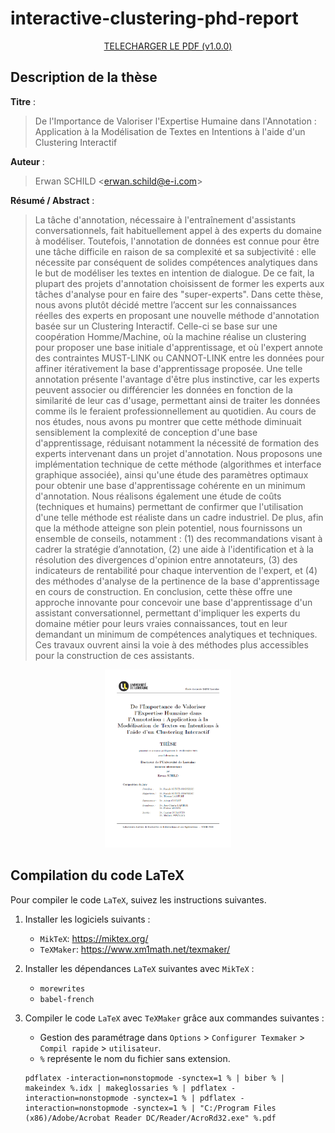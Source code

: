 # interactive-clustering-phd-report

<p align="center">
	<a href="https://github.com/erwanschild/interactive-clustering-phd-report/releases/download/1.0.2/phd_report_1.0.0.pdf">TELECHARGER LE PDF (v1.0.0)</a>
</p>


## Description de la thèse

**Titre** :

> De l'Importance de Valoriser l'Expertise Humaine dans l'Annotation :
> Application à la Modélisation de Textes en Intentions à l'aide d'un Clustering Interactif

**Auteur** :

> Erwan SCHILD <[erwan.schild@e-i.com](mailto:erwan.schild@e-i.com)>

**Résumé / Abstract** :

> La tâche d'annotation, nécessaire à l'entraînement d'assistants conversationnels, fait habituellement appel à des experts du domaine à modéliser. Toutefois, l'annotation de données est connue pour être une tâche difficile en raison de sa complexité et sa subjectivité : elle nécessite par conséquent de solides compétences analytiques dans le but de modéliser les textes en intention de dialogue. De ce fait, la plupart des projets d'annotation choisissent de former les experts aux tâches d'analyse pour en faire des "super-experts".
> Dans cette thèse, nous avons plutôt décidé mettre l’accent sur les connaissances réelles des experts en proposant une nouvelle méthode d'annotation basée sur un Clustering Interactif. Celle-ci se base sur une coopération Homme/Machine, où la machine réalise un clustering pour proposer une base initiale d'apprentissage, et où l'expert annote des contraintes MUST-LINK ou CANNOT-LINK entre les données pour affiner itérativement la base d'apprentissage proposée. Une telle annotation présente l'avantage d'être plus instinctive, car les experts peuvent associer ou différencier les données en fonction de la similarité de leur cas d'usage, permettant ainsi de traiter les données comme ils le feraient professionnellement au quotidien.
> Au cours de nos études, nous avons pu montrer que cette méthode diminuait sensiblement la complexité de conception d'une base d'apprentissage, réduisant notamment la nécessité de formation des experts intervenant dans un projet d'annotation. Nous proposons une implémentation technique de cette méthode (algorithmes et interface graphique associée), ainsi qu'une étude des paramètres optimaux pour obtenir une base d'apprentissage cohérente en un minimum d'annotation. Nous réalisons également une étude de coûts (techniques et humains) permettant de confirmer que l'utilisation d'une telle méthode est réaliste dans un cadre industriel. De plus, afin que la méthode atteigne son plein potentiel, nous fournissons un ensemble de conseils, notamment : (1) des recommandations visant à cadrer la stratégie d’annotation, (2) une aide à l'identification et à la résolution des divergences d'opinion entre annotateurs, (3) des indicateurs de rentabilité pour chaque intervention de l'expert, et (4) des méthodes d'analyse de la pertinence de la base d'apprentissage en cours de construction.
> En conclusion, cette thèse offre une approche innovante pour concevoir une base d'apprentissage d'un assistant conversationnel, permettant d'impliquer les experts du domaine métier pour leurs vraies connaissances, tout en leur demandant un minimum de compétences analytiques et techniques. Ces travaux ouvrent ainsi la voie à des méthodes plus accessibles pour la construction de ces assistants.

<p align="center">
	<a href="https://github.com/erwanschild/interactive-clustering-phd-report/releases/download/1.0.2/phd_report_1.0.0.pdf">
		<img src="docs/phd_report_first_page.png" alt="TELECHARGER LE PDF (v1.0.0)" width="40%" />
	</a>
</p>

## Compilation du code LaTeX

Pour compiler le code `LaTeX`, suivez les instructions suivantes.

1. Installer les logiciels suivants :
	- `MikTeX`: https://miktex.org/
	- `TeXMaker`: https://www.xm1math.net/texmaker/

2. Installer les dépendances `LaTeX` suivantes avec `MikTeX` :
	- `morewrites`
	- `babel-french`

3. Compiler le code `LaTeX` avec `TeXMaker` grâce aux commandes suivantes :
	- Gestion des paramétrage dans `Options` > `Configurer Texmaker` > `Compil rapide` > `utilisateur`.
	- `%` représente le nom du fichier sans extension.

	```TeXMaker
	pdflatex -interaction=nonstopmode -synctex=1 % | biber % | makeindex %.idx | makeglossaries % | pdflatex -interaction=nonstopmode -synctex=1 % | pdflatex -interaction=nonstopmode -synctex=1 % | "C:/Program Files (x86)/Adobe/Acrobat Reader DC/Reader/AcroRd32.exe" %.pdf
	```